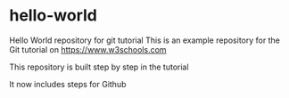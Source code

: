 # hello-world
Hello World repository for git tutorial
This is an example repository for the Git tutorial on https://www.w3schools.com

This repository is built step by step in the tutorial

It now includes steps for Github
